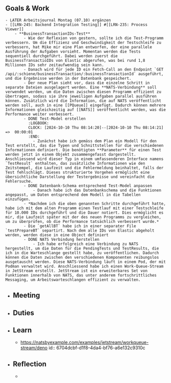 ## Goals & Work
	- LATER Arbeitsjournal Montag (07.10) ergänzen
	- [[LRN-245: Backend Integration Testing]] #[[LRN-235: Process Viewer]]
		- **BusinessTransactionIDs-Test**
			- Wie der Reflexion von gestern, sollte ich die Test-Programm verbessern. Um die Effizienz und Geschwindigkeit der Testschleife zu verbessern, hat Mike mir eine Plan entworfen, der eine parallele Ausführung der Aufgaben vorsieht. Momentan werden die Tests sequentiell durchgeführt. Dabei werden zuerst die BusinessTransactioIDs von Elastic abgerufen, was bei rund 1,8 Millionen IDs sehr zeitaufwendig sein kann.
			- Danach wird für jede ID ein Fetch-Call an den Endpoint `GET /api/:schiene/businessTransaction/:businessTransactionId` ausgeführt, und die Ergebnisse werden in der Datenbank gespeichert.
			- Der neue Plan sieht vor, dass die einzelne Schritt in separate Dateien ausgelagert werden. Eine **NATS-Verbindung** soll verwendet werden, um die Daten zwischen diesen Programm effizient zu übertragen, sodass sie ihre jeweiligen Aufgaben parallel ausführen können. Zusätzlich wird die Information, die auf NATS veröffentlicht werden soll, auch in eine [[PQueue]] eingefügt. Dadurch können mehrere Informationen gleichzeitig auf [[NATS]] veröffentlicht werden, was die Performance weiter verbessert.
			- DONE Test-Model erstellen
			  :LOGBOOK:
			  CLOCK: [2024-10-10 Thu 08:14:20]--[2024-10-10 Thu 08:14:21] =>  00:00:01
			  :END:
				- Zunächst habe ich gemäss dem Plan ein Modell für den Test erstellt, das die Typen und Schnittstellen für die verschiedenen Informationen definiert. Die benötigten **Parameter** für einen Test werden jetzt in einem Objekt zusammengefasst dargestellt. Anschliessend wird dieser Typ in einem umfassenderen Interface namens `TestResult` enthalten, das zusätzliche Informationen wie den Zeitstempel, die Laufzeit und die Fehlermeldung beinhaltet, falls der Test fehlschlägt. Dieses strukturierte Vorgehen ermöglicht eine übersichtliche Darstellung der Testergebnisse und vereinfacht die Fehlersuche.
			- DONE Datenbank-Schema entsprechend Test-Model anpassen
				- Danach habe ich das Datenbankschema und die Funktionen angepasst, um Daten entsprechend dem Modell in die Tabellen einzufügen.
			- *Nachdem ich die oben genannten Schritte durchgeführt hatte, habe ich mit dem alten Programm einen Testlauf mit einer Testschleife für 10.000 IDs durchgeführt und die Dauer notiert. Dies ermöglicht es mir, die Laufzeit später mit der des neuen Programms zu vergleichen, um zu überprüfen, ob die Performance tatsächlich verbessert wurde.*
			- Die `getAllBT` habe ich in einer separater File `testPrepareBT` separtirt. Nach dem alle IDs von Elastic abgeholt werden, werden diese in eine Object definiert
			- DONE NATS Verbindung herstellen
				- Ich habe erfolgreich eine Verbindung zu NATS hergestellt, um die Daten für die PendingTests und TestResults, die ich in die Warteschlange gestellt habe, zu veröffentlichen. Dadurch können die Daten zwischen den verschiedenen Komponenten reibungslos ausgetauscht werden. Diese NATS-Verbindung läuft in einem Pod, der mit Podman verwaltet wird. Anschliessend habe ich einen Work-Queue-Stream in JetStream erstellt. JetStream ist ein erweiterbares Set von Funktionen innerhalb von NATS, das unter anderem fortschrittliches Messaging, um Arbeitswarteschlangen effizient zu verwalten.
- ## Meeting
- ## Duties
- ## Learn
	- https://natsbyexample.com/examples/jetstream/workqueue-stream/deno
	  id:: 6704dcbf-d1f8-4da4-bf76-a6e132c9310c
- ## Reflection
	-